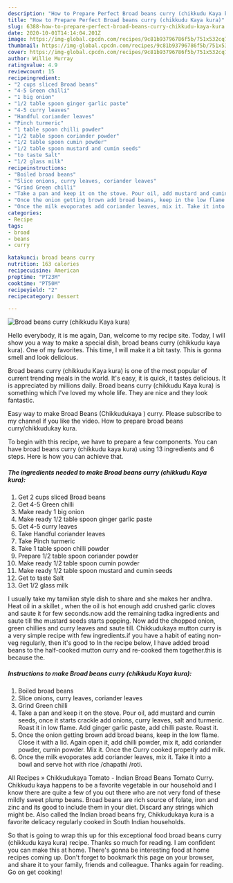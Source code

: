 ```yaml
---
description: "How to Prepare Perfect Broad beans curry (chikkudu Kaya kura)"
title: "How to Prepare Perfect Broad beans curry (chikkudu Kaya kura)"
slug: 6388-how-to-prepare-perfect-broad-beans-curry-chikkudu-kaya-kura
date: 2020-10-01T14:14:04.201Z
image: https://img-global.cpcdn.com/recipes/9c81b93796786f5b/751x532cq70/broad-beans-curry-chikkudu-kaya-kura-recipe-main-photo.jpg
thumbnail: https://img-global.cpcdn.com/recipes/9c81b93796786f5b/751x532cq70/broad-beans-curry-chikkudu-kaya-kura-recipe-main-photo.jpg
cover: https://img-global.cpcdn.com/recipes/9c81b93796786f5b/751x532cq70/broad-beans-curry-chikkudu-kaya-kura-recipe-main-photo.jpg
author: Willie Murray
ratingvalue: 4.9
reviewcount: 15
recipeingredient:
- "2 cups sliced Broad beans"
- "4-5 Green chilli"
- "1 big onion"
- "1/2 table spoon ginger garlic paste"
- "4-5 curry leaves"
- "Handful coriander leaves"
- "Pinch turmeric"
- "1 table spoon chilli powder"
- "1/2 table spoon coriander powder"
- "1/2 table spoon cumin powder"
- "1/2 table spoon mustard and cumin seeds"
- "to taste Salt"
- "1/2 glass milk"
recipeinstructions:
- "Boiled broad beans"
- "Slice onions, curry leaves, coriander leaves"
- "Grind Green chilli"
- "Take a pan and keep it on the stove. Pour oil, add mustard and cumin seeds, once it starts crackle add onions, curry leaves, salt and turmeric. Roast it in low flame. Add ginger garlic paste, add chilli paste. Roast it."
- "Once the onion getting brown add broad beans, keep in the low flame. Close it with a lid. Again open it, add chilli powder, mix it, add coriander powder, cumin powder. Mix it. Once the Curry cooked properly add milk."
- "Once the milk evoporates add coriander leaves, mix it. Take it into a bowl and serve hot with rice /chapathi /roti."
categories:
- Recipe
tags:
- broad
- beans
- curry

katakunci: broad beans curry 
nutrition: 163 calories
recipecuisine: American
preptime: "PT23M"
cooktime: "PT50M"
recipeyield: "2"
recipecategory: Dessert

---
```



![Broad beans curry (chikkudu Kaya kura)](https://img-global.cpcdn.com/recipes/9c81b93796786f5b/751x532cq70/broad-beans-curry-chikkudu-kaya-kura-recipe-main-photo.jpg)

Hello everybody, it is me again, Dan, welcome to my recipe site. Today, I will show you a way to make a special dish, broad beans curry (chikkudu kaya kura). One of my favorites. This time, I will make it a bit tasty. This is gonna smell and look delicious.

Broad beans curry (chikkudu Kaya kura) is one of the most popular of current trending meals in the world. It's easy, it is quick, it tastes delicious. It is appreciated by millions daily. Broad beans curry (chikkudu Kaya kura) is something which I've loved my whole life. They are nice and they look fantastic.

Easy way to make Broad Beans (Chikkudukaya ) curry. Please subscribe to my channel if you like the video. How to prepare broad beans curry/chikkudukay kura.


To begin with this recipe, we have to prepare a few components. You can have broad beans curry (chikkudu kaya kura) using 13 ingredients and 6 steps. Here is how you can achieve that.

<!--inarticleads1-->

##### The ingredients needed to make Broad beans curry (chikkudu Kaya kura):

1. Get 2 cups sliced Broad beans
1. Get 4-5 Green chilli
1. Make ready 1 big onion
1. Make ready 1/2 table spoon ginger garlic paste
1. Get 4-5 curry leaves
1. Take Handful coriander leaves
1. Take Pinch turmeric
1. Take 1 table spoon chilli powder
1. Prepare 1/2 table spoon coriander powder
1. Make ready 1/2 table spoon cumin powder
1. Make ready 1/2 table spoon mustard and cumin seeds
1. Get to taste Salt
1. Get 1/2 glass milk


I usually take my tamilian style dish to share and she makes her andhra. Heat oil in a skillet , when the oil is hot enough add crushed garlic cloves and saute it for few seconds.now add the remaining tadka ingredients and saute till the mustard seeds starts popping. Now add the chopped onion, green chillies and curry leaves and saute till. Chikkudukaya mutton curry is a very simple recipe with few ingredients.if you have a habit of eating non-veg regularly, then it&#39;s good to In the recipe below, I have added broad beans to the half-cooked mutton curry and re-cooked them together.this is because the. 

<!--inarticleads2-->

##### Instructions to make Broad beans curry (chikkudu Kaya kura):

1. Boiled broad beans
1. Slice onions, curry leaves, coriander leaves
1. Grind Green chilli
1. Take a pan and keep it on the stove. Pour oil, add mustard and cumin seeds, once it starts crackle add onions, curry leaves, salt and turmeric. Roast it in low flame. Add ginger garlic paste, add chilli paste. Roast it.
1. Once the onion getting brown add broad beans, keep in the low flame. Close it with a lid. Again open it, add chilli powder, mix it, add coriander powder, cumin powder. Mix it. Once the Curry cooked properly add milk.
1. Once the milk evoporates add coriander leaves, mix it. Take it into a bowl and serve hot with rice /chapathi /roti.


All Recipes » Chikkudukaya Tomato - Indian Broad Beans Tomato Curry. Chikkudu kaya happens to be a favorite vegetable in our household and I know there are quite a few of you out there who are not very fond of these mildly sweet plump beans. Broad beans are rich source of folate, iron and zinc and its good to include them in your diet. Discard any strings which might be. Also called the Indian broad beans fry, Chikkudukaya kura is a favorite delicacy regularly cooked in South Indian households. 

So that is going to wrap this up for this exceptional food broad beans curry (chikkudu kaya kura) recipe. Thanks so much for reading. I am confident you can make this at home. There's gonna be interesting food at home recipes coming up. Don't forget to bookmark this page on your browser, and share it to your family, friends and colleague. Thanks again for reading. Go on get cooking!
